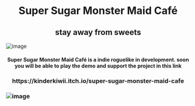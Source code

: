 <h1 align="center"> Super Sugar Monster Maid Café </h1>
</p>
<h2 align="center"> stay away from sweets </h2>

![image](https://user-images.githubusercontent.com/61572029/212350821-a99c3f4c-d817-4941-b9eb-3e683d44c455.png)

</p>

<h4 align="center"> Super Sugar Monster Maid Café is a indie roguelike in development. soon you will be able to play the demo and support the project in this link </h4>

<h3 align="center"> https://kinderkiwii.itch.io/super-sugar-monster-maid-cafe <h3>
  
</p>  
  
![image](https://user-images.githubusercontent.com/61572029/212353952-a0b6c66f-3fa1-44ec-8346-d9adca2f52c9.png)

